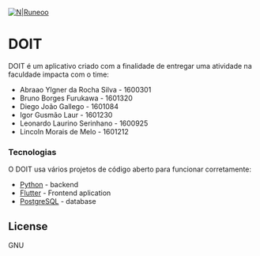 [![N|Runeoo](https://avatars0.githubusercontent.com/u/48844770?s=200&v=4)](https://runeoo.com.br/)
# DOIT
DOIT é um aplicativo criado com a finalidade de entregar uma atividade na faculdade impacta com o time:
- Abraao Ylgner da Rocha Silva - 1600301
- Bruno Borges Furukawa - 1601320
- Diego João Gallego - 1601084
- Igor Gusmão Laur - 1601230
- Leonardo Laurino Serinhano - 1600925
- Lincoln Morais de Melo - 1601212

### Tecnologias
O DOIT usa vários projetos de código aberto para funcionar corretamente:

* [Python](https://www.python.org/) - backend
* [Flutter](https://flutter.dev/) - Frontend aplication
* [PostgreSQL](https://www.postgresql.org/) - database

License
----

GNU

